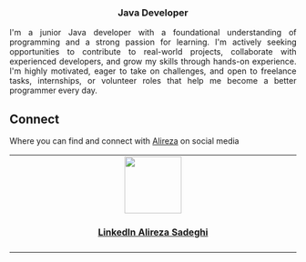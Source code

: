 <h3 align="center">Java Developer</h3>
<p align="justify">
  I'm a junior Java developer with a foundational understanding of programming and a strong passion for learning. I'm actively seeking opportunities to contribute to real-world projects, collaborate with experienced developers, and grow my skills through hands-on experience. I'm highly motivated, eager to take on challenges, and open to freelance tasks, internships, or volunteer roles that help me become a better programmer every day.
</p>

<h2>Connect</h2>
<p>Where you can find and connect with <a href="https://www.linkedin.com/in/alireza-sadeghi-hafshejani/" target="_blank">Alireza</a> on social media</p>
<table width="100%">
  <tr>
    <td align="center" valign="top" width="17%">
       <a rel="me" href="https://www.linkedin.com/in/alireza-sadeghi-hafshejani/" target="_blank">
            <img src="https://www.habuma.com/img/linkedin.png" height="100"/>
            <h4>LinkedIn <b>Alireza Sadeghi</b></h4>
        </a>
    </td>
  </tr>
</table>  
